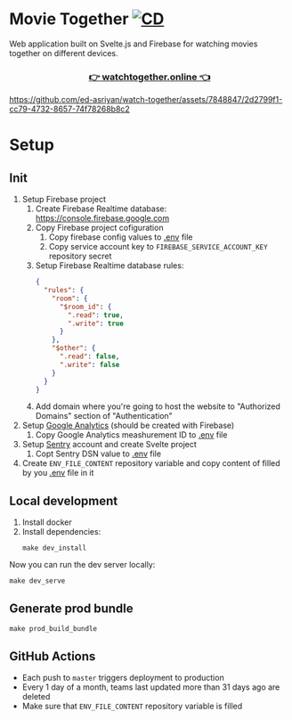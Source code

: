 # Movie Together [![CD](https://github.com/ed-asriyan/watch-together/actions/workflows/CD.yml/badge.svg)](https://github.com/ed-asriyan/watch-together/actions/workflows/CD.yml)
Web application built on Svelte.js and Firebase for watching movies together on different devices.

<h3 align="center">
    <a href="https://watchtogether.online" target="_blank">👉 watchtogether.online 👈</a>
</h3>

https://github.com/ed-asriyan/watch-together/assets/7848847/2d2799f1-cc79-4732-8657-74f78268b8c2

# Setup
## Init
1. Setup Firebase project
   1. Create Firebase Realtime database: https://console.firebase.google.com
   2. Copy Firebase project cofiguration
      1. Copy firebase config values to [.env](.env) file
      2. Copy service account key to `FIREBASE_SERVICE_ACCOUNT_KEY` repository secret
   3. Setup Firebase Realtime database rules:
      ```json
      {
        "rules": {
          "room": {
            "$room_id": {
              ".read": true,
              ".write": true
            }
          },
          "$other": {
            ".read": false,
            ".write": false
          }
        }
      }
      ```
   4. Add domain where you're going to host the website to "Authorized Domains" section of "Authentication"
2. Setup [Google Analytics](https://analytics.google.com) (should be created with Firebase)
   1. Copy Google Analytics meashurement ID to [.env](.env) file
3. Setup [Sentry](https://sentry.io) account and create Svelte project
   1. Copt Sentry DSN value to [.env](./env) file
4. Create `ENV_FILE_CONTENT` repository variable and copy content of filled by you [.env](.env) file in it

## Local development
1. Install docker
2. Install dependencies:
   ```console
   make dev_install
   ```

Now you can run the dev server locally:
```console
make dev_serve
```

## Generate prod bundle
```console
make prod_build_bundle
```

## GitHub Actions
* Each push to `master` triggers deployment to production
* Every 1 day of a month, teams last updated more than 31 days ago are deleted
* Make sure that `ENV_FILE_CONTENT` repository variable is filled
